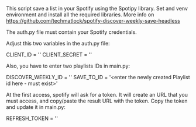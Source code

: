 This script save a list in your Spotify using the Spotipy library.
Set and venv environment and install all the required libraries.
More info on https://github.com/techmatlock/spotify-discover-weekly-save-headless

The auth.py file must contain your Spotify credentials.

Adjust this two variables in the auth.py file:

CLIENT_ID = '<enter your client id here>'
CLIENT_SECRET = '<enter your client secret here>'

Also, you have to enter two playlists IDs in main.py:

DISCOVER_WEEKLY_ID = '<enter the Weekly Discover Playlist id here>' 
SAVE_TO_ID = '<enter the newly created Playlist id here - must exist>'

At the first access, spotify will ask for a token.
It will create an URL that you must access, and copy/paste the result URL with the token.
Copy the token and update it in main.py:

REFRESH_TOKEN = '<enter this very large token string here>'
